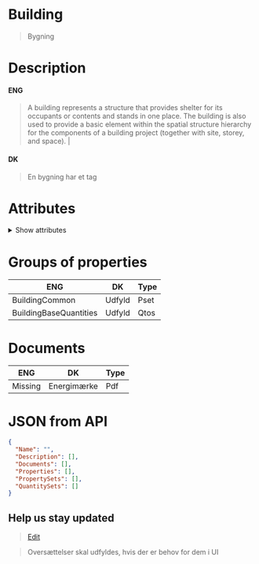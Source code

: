 # Building

> Bygning

# Description

#### ENG

> A building represents a structure that provides shelter for its occupants or contents and stands in one place. The building is also used to provide a basic element within the spatial structure hierarchy for the components of a building project (together with site, storey, and space). |

#### DK

> En bygning har et tag

# Attributes

<details markdown=1><summary markdown="span">Show attributes</summary>

- [Id](../../Properties/Administratively/Id.md)
- [GlobalId](../../Properties/Administratively/GlobalId.md)
- [ParentContext](../../Properties/Administratively/ParentContext.md)
- [ParentProject](../../Properties/Administratively/ParentProject.md)
- [Version](../../Properties/Administratively/Version.md)
- [Name](../../Properties/Administratively/Name.md)
- [Type](../../Properties/Administratively/Type.md)
- [Description](../../Properties/Administratively/Description.md)
- [IsDecomposedBy](../../Properties/Administratively/IsDecomposedBy.md)
- [LongName](../../Properties/Administratively/LongName.md)
- [ObjectType](../../Properties/Administratively/ObjectType.md)
- [Representation](../../Properties/Administratively/Representation.md)
- [CompositionType](../../Properties/Administratively/CompositionType.md)
- [ContainsElements](../../Properties/Administratively/ContainsElements.md)
- [Decomposes](../../Properties/Administratively/Decomposes.md)
- [ChangeAction](../../Properties/Administratively/ChangeAction.md)
- [CreationDate](../../Properties/Administratively/CreationDate.md)
- [LastModifiedDate](../../Properties/Administratively/LastModifiedDate.md)
- [LastModifyingApplication](../../Properties/Administratively/LastModifyingApplication.md)
- [LastModifyingUser](../../Properties/Administratively/LastModifyingUser.md)
- [OwningApplication](../../Properties/Administratively/OwningApplication.md)
- [OwningUser](../../Properties/Administratively/OwningUser.md)
- [State](../../Properties/Administratively/State.md)
- [IsActive](../../Properties/Administratively/IsActive.md)
- [Lat](../../Properties/Administratively/Lat.md)
- [Lng](../../Properties/Administratively/Lng.md)
- [Polygon](../../Properties/Administratively/Polygon.md)

</details>

# Groups of properties

| ENG                    | DK     | Type |
| ---------------------- | ------ | ---- |
| BuildingCommon         | Udfyld | Pset |
| BuildingBaseQuantities | Udfyld | Qtos |

# Documents

| ENG     | DK          | Type |
| ------- | ----------- | ---- |
| Missing | Energimærke | Pdf  |

# JSON from API

```json
{
  "Name": "",
  "Description": [],
  "Documents": [],
  "Properties": [],
  "PropertySets": [],
  "QuantitySets": []
}
```

## Help us stay updated

> [Edit](https://github.com/FMDatahub/DataDictionary/blob/main/Classes/Spatial/Building.md)

> Oversættelser skal udfyldes, hvis der er behov for dem i UI
